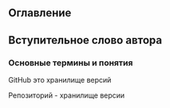 ## Оглавление

## Вступительное слово автора

### Основные термины и понятия

GitHub это хранилище версий

Репозиторий - хранилище версии
